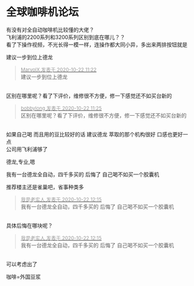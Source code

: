 # 全球咖啡机论坛


有没有对全自动咖啡机比较懂的大佬？<br />
飞利浦的2200系列和3200系列区别到底在哪儿？？<br />
看了下操作视频，不光长得一模一样，连操作都大同小异，多出来两排按钮就是

建议一步到位上德龙

<div class="quote"><blockquote><font size="2"><a href="https://www.hostloc.com/forum.php?mod=redirect&amp;goto=findpost&amp;pid=9335150&amp;ptid=757089" target="_blank"><font color="#999999">MarvolX 发表于 2020-10-22 11:22</font></a></font><br />
建议一步到位上德龙</blockquote></div><br />
区别在哪里呢？看了下评价，维修很不方便，修一下感觉还不如买台新的

<div class="quote"><blockquote><font size="2"><a href="https://www.hostloc.com/forum.php?mod=redirect&amp;goto=findpost&amp;pid=9335157&amp;ptid=757089" target="_blank"><font color="#999999">bobbylong 发表于 2020-10-22 11:25</font></a></font><br />
区别在哪里呢？看了下评价，维修很不方便，修一下感觉还不如买台新的</blockquote></div><br />
如果自己喝 而且用的豆比较好的话 建议德龙 萃取的那个机构很好 口感也更好一点<br />
公司用飞利浦够了

德龙,专业,嗯

我有一台德龙全自动，四千多买的 后悔了 自己喝不如买一个胶囊机

推荐楼主还是雀巢吧，省事种类多

<div class="quote"><blockquote><font size="2"><a href="https://www.hostloc.com/forum.php?mod=redirect&amp;goto=findpost&amp;pid=9335375&amp;ptid=757089" target="_blank"><font color="#999999">我是老实人 发表于 2020-10-22 12:15</font></a></font><br />
我有一台德龙全自动，四千多买的 后悔了 自己喝不如买一个胶囊机</blockquote></div><br />
具体后悔在哪块呢？

<div class="quote"><blockquote><font size="2"><a href="https://www.hostloc.com/forum.php?mod=redirect&amp;goto=findpost&amp;pid=9335375&amp;ptid=757089" target="_blank"><font color="#999999">我是老实人 发表于 2020-10-22 12:15</font></a></font><br />
我有一台德龙全自动，四千多买的 后悔了 自己喝不如买一个胶囊机</blockquote></div><br />
可以考虑出了 

咖啡=外国豆浆
